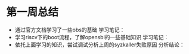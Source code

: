 # 第一周总结

* 通过官方文档学习了一些obs的基础 学习笔记：
* 学习riscv下的boot流程，了解opensbi的一些基础知识 学习笔记： 
* 依托上面学习的知识，尝试调试分析上周的syzkaller失败原因 分析结论： 

